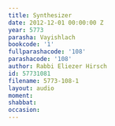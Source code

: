 ```yaml
---
title: Synthesizer
date: 2012-12-01 00:00:00 Z
year: 5773
parasha: Vayishlach
bookcode: '1'
fullparashacode: '108'
parashacode: '108'
author: Rabbi Eliezer Hirsch
id: 57731081
filename: 5773-108-1
layout: audio
moment: 
shabbat: 
occasion: 
---
```


